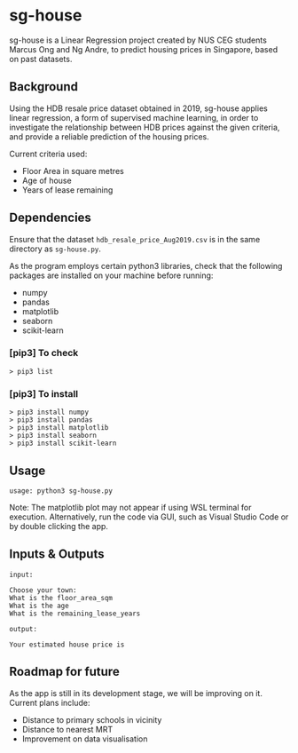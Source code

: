 # sg-house

sg-house is a Linear Regression project created by NUS CEG students Marcus Ong and Ng Andre, to predict housing prices in Singapore, based on past datasets.

## Background

Using the HDB resale price dataset obtained in 2019, sg-house applies linear regression, a form of supervised machine learning, in order to investigate the relationship between HDB prices against the given criteria, and provide a reliable prediction of the housing prices. 

Current criteria used: 
- Floor Area in square metres
- Age of house
- Years of lease remaining

## Dependencies

Ensure that the dataset ```hdb_resale_price_Aug2019.csv``` is in the same directory as ```sg-house.py```.

As the program employs certain python3 libraries, check that the following packages are installed on your machine before running:
- numpy
- pandas
- matplotlib
- seaborn
- scikit-learn

### [pip3] To check
```
> pip3 list
```

### [pip3] To install
```
> pip3 install numpy
> pip3 install pandas
> pip3 install matplotlib
> pip3 install seaborn
> pip3 install scikit-learn
```

## Usage
```
usage: python3 sg-house.py
```
Note: The matplotlib plot may not appear if using WSL terminal for execution. Alternatively, run the code via GUI, such as Visual Studio Code or by double clicking the app.

## Inputs & Outputs
```
input:

Choose your town: 
What is the floor_area_sqm
What is the age
What is the remaining_lease_years

output:

Your estimated house price is 
```

## Roadmap for future
As the app is still in its development stage, we will be improving on it. Current plans include:
- Distance to primary schools in vicinity
- Distance to nearest MRT
- Improvement on data visualisation